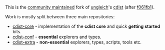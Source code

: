This is the [community maintained](https://github.com/cdist-community)
fork of [ungleich](https://github.com/ungleich)'s [cdist](https://github.com/ungleich/cdist)
(after [f061fb1](https://github.com/ungleich/cdist/commit/f061fb168ddacc894cb6e9882ff5c8ba002fadd8)).

Work is mostly split between three main repositories:

* [cdist-core](https://github.com/cdist-community/cdist-core) - implementation of the **cdist core** and quick **getting started** bits.
* [cdist-conf](https://github.com/cdist-community/cdist-conf) - **essential** explorers and types.
* [cdist-extra](https://github.com/cdist-community/cdist-extra) - **non-essential** explorers, types, scripts, tools etc.
